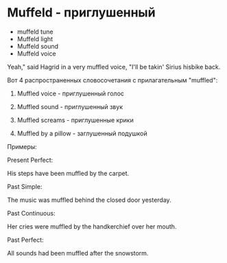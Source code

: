 # Muffeld - приглушенный




- muffeld tune
- Muffeld light
- Muffeld sound
- Muffeld voice

Yeah," said Hagrid in a very muffled voice, "I'll be takin' Sirius hisbike back.

Вот 4 распространенных словосочетания с прилагательным "muffled":

1. Muffled voice - приглушенный голос

2. Muffled sound - приглушенный звук

3. Muffled screams - приглушенные крики

4. Muffled by a pillow - заглушенный подушкой

Примеры:

Present Perfect:

His steps have been muffled by the carpet.

Past Simple:

The music was muffled behind the closed door yesterday.

Past Continuous:

Her cries were muffled by the handkerchief over her mouth.

Past Perfect:

All sounds had been muffled after the snowstorm.